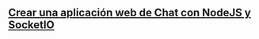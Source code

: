 [Crear una aplicación web de Chat con NodeJS y SocketIO](https://www.udemy.com/crear-una-aplicacion-web-de-chat-con-nodejs-y-socketio)
-----
